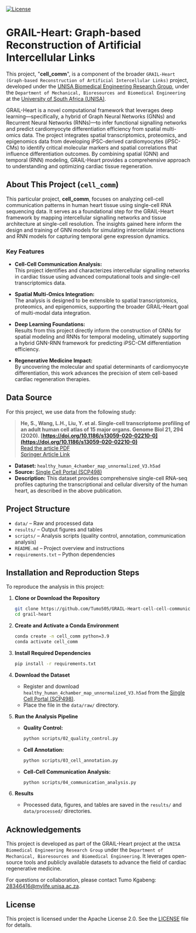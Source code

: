 [![License](https://img.shields.io/badge/License-Apache_2.0-blue.svg)](LICENSE)

# GRAIL-Heart: Graph-based Reconstruction of Artificial Intercellular Links

This project, "**cell_comm**", is a component of the broader `GRAIL-Heart (Graph-based Reconstruction of Artificial Intercellular Links)` project, developed under the [UNISA Biomedical Engineering Research Group](https://www.unisa.ac.za/sites/corporate/default/Colleges/Science,-Engineering-&-Technology/Schools,-departments-&-institutes/School-of-Engineering-and-Built-Environment/Department-of-Mechanical-Bioresources-and-Biomedical-Engineering), under the `Department of Mechanical, Bioresources and Biomedical Engineering` at the [University of South Africa (UNISA)](https://www.unisa.ac.za).

GRAIL-Heart is a novel computational framework that leverages deep learning—specifically, a hybrid of Graph Neural Networks (GNNs) and Recurrent Neural Networks (RNNs)—to infer functional signalling networks and predict cardiomyocyte differentiation efficiency from spatial multi-omics data. The project integrates spatial transcriptomics, proteomics, and epigenomics data from developing iPSC-derived cardiomyocytes (iPSC-CMs) to identify critical molecular markers and spatial correlations that influence differentiation outcomes. By combining spatial (GNN) and temporal (RNN) modeling, GRAIL-Heart provides a comprehensive approach to understanding and optimizing cardiac tissue regeneration.

## About This Project (`cell_comm`)

This particular project, **cell_comm**, focuses on analyzing cell-cell communication patterns in human heart tissue using single-cell RNA sequencing data. It serves as a foundational step for the GRAIL-Heart framework by mapping intercellular signalling networks and tissue architecture at single-cell resolution. The insights gained here inform the design and training of GNN models for simulating intercellular interactions and RNN models for capturing temporal gene expression dynamics.

### Key Features

- **Cell-Cell Communication Analysis:**  
  This project identifies and characterizes intercellular signalling networks in cardiac tissue using advanced computational tools and single-cell transcriptomics data.

- **Spatial Multi-Omics Integration:**  
  The analysis is designed to be extensible to spatial transcriptomics, proteomics, and epigenomics, supporting the broader GRAIL-Heart goal of multi-modal data integration.

- **Deep Learning Foundations:**  
  Results from this project directly inform the construction of GNNs for spatial modeling and RNNs for temporal modeling, ultimately supporting a hybrid GNN-RNN framework for predicting iPSC-CM differentiation efficiency.

- **Regenerative Medicine Impact:**  
  By uncovering the molecular and spatial determinants of cardiomyocyte differentiation, this work advances the precision of stem cell-based cardiac regeneration therapies.

## Data Source

For this project, we use data from the following study:

> **He, S., Wang, L.H., Liu, Y. et al. Single-cell transcriptome profiling of an adult human cell atlas of 15 major organs. Genome Biol 21, 294 (2020). [https://doi.org/10.1186/s13059-020-02210-0](https://doi.org/10.1186/s13059-020-02210-0)**  
> [Read the article PDF](https://rdcu.be/ewSLg)  
> [Springer Article Link](https://link.springer.com/article/10.1186/s13059-020-02210-0#availability-of-data-and-materials)

- **Dataset:** `healthy_human_4chamber_map_unnormalized_V3.h5ad`
- **Source:** [Single Cell Portal (SCP498)](https://singlecell.broadinstitute.org/single_cell/study/SCP498)
- **Description:** This dataset provides comprehensive single-cell RNA-seq profiles capturing the transcriptional and cellular diversity of the human heart, as described in the above publication.

## Project Structure

- `data/` – Raw and processed data
- `results/` – Output figures and tables
- `scripts/` – Analysis scripts (quality control, annotation, communication analysis)
- `README.md` – Project overview and instructions
- `requirements.txt` – Python dependencies

## Installation and Reproduction Steps

To reproduce the analysis in this project:

1. **Clone or Download the Repository**
   ```bash
   git clone https://github.com/Tumo505/GRAIL-Heart-cell-cell-communication.git
   cd grail-heart
   ```

2. **Create and Activate a Conda Environment**
   ```bash
   conda create -n cell_comm python=3.9
   conda activate cell_comm
   ```

3. **Install Required Dependencies**
   ```bash
   pip install -r requirements.txt
   ```

4. **Download the Dataset**
   - Register and download `healthy_human_4chamber_map_unnormalized_V3.h5ad` from the [Single Cell Portal (SCP498)](https://singlecell.broadinstitute.org/single_cell/study/SCP498).
   - Place the file in the `data/raw/` directory.

5. **Run the Analysis Pipeline**
   - **Quality Control:**  
     ```bash
     python scripts/02_quality_control.py
     ```
   - **Cell Annotation:**  
     ```bash
     python scripts/03_cell_annotation.py
     ```
   - **Cell-Cell Communication Analysis:**  
     ```bash
     python scripts/04_communication_analysis.py
     ```

6. **Results**
   - Processed data, figures, and tables are saved in the `results/` and `data/processed/` directories.

## Acknowledgements

This project is developed as part of the GRAIL-Heart project at the `UNISA Biomedical Engineering Research Group` under the `Department of Mechanical, Bioresources and Biomedical Engineering`. It leverages open-source tools and publicly available datasets to advance the field of cardiac regenerative medicine.

For questions or collaboration, please contact Tumo Kgabeng: [28346416@mylife.unisa.ac.za](mailto:28346416@mylife.unisa.ac.za).

## License

This project is licensed under the Apache License 2.0. See the [LICENSE](LICENSE) file for details.